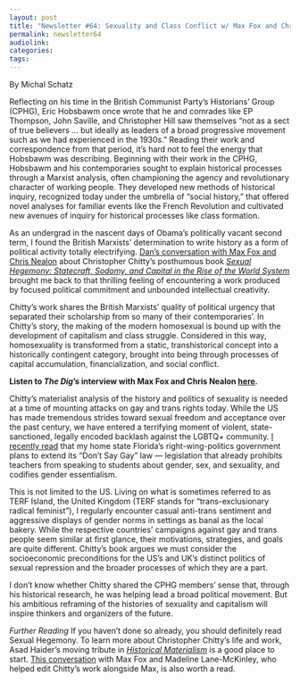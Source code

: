 ```yaml
---
layout: post
title: "Newsletter #64: Sexuality and Class Conflict w/ Max Fox and Chris Nealon"
permalink: newsletter64
audiolink: 
categories: 
tags: 
---
```

 
By Michal Schatz

Reflecting on his time in the British Communist Party’s Historians’ Group (CPHG), Eric Hobsbawm once wrote that he and comrades like EP Thompson, John Saville, and Christopher Hill saw themselves “not as a sect of true believers … but ideally as leaders of a broad progressive movement such as we had experienced in the 1930s.” Reading their work and correspondence from that period, it’s hard not to feel the energy that Hobsbawm was describing. Beginning with their work in the CPHG, Hobsbawm and his contemporaries sought to explain historical processes through a Marxist analysis, often championing the agency and revolutionary character of working people. They developed new methods of historical inquiry, recognized today under the umbrella of “social history,” that offered novel analyses for familiar events like the French Revolution and cultivated new avenues of inquiry for historical processes like class formation. 

As an undergrad in the nascent days of Obama’s politically vacant second term, I found the British Marxists’ determination to write history as a form of political activity totally electrifying. [Dan’s conversation with Max Fox and Chris Nealon](https://thedigradio.com/podcast/sexual-hegemony-w-max-fox-and-chris-nealon) about Christopher Chitty’s posthumous book *[Sexual Hegemony: Statecraft, Sodomy, and Capital in the Rise of the World System](https://www.dukeupress.edu/sexual-hegemony)* brought me back to that thrilling feeling of encountering a work produced by focused political commitment and unbounded intellectual creativity. 

Chitty’s work shares the British Marxists’ quality of political urgency that separated their scholarship from so many of their contemporaries’. In Chitty’s story, the making of the modern homosexual is bound up with the development of capitalism and class struggle. Considered in this way, homosexuality is transformed from a static, transhistorical concept into a historically contingent category, brought into being through processes of capital accumulation, financialization, and social conflict.

**Listen to *The Dig*’s interview with Max Fox and Chris Nealon [here](https://thedigradio.com/podcast/sexual-hegemony-w-max-fox-and-chris-nealon).**

Chitty’s materialist analysis of the history and politics of sexuality is needed at a time of mounting attacks on gay and trans rights today. While the US has made tremendous strides toward sexual freedom and acceptance over the past century, we have entered a terrifying moment of violent, state-sanctioned, legally encoded backlash against the LGBTQ+ community. [I recently read](https://time.com/6263694/florida-dont-say-gay-laws-expansion) that my home state Florida’s right-wing-politics government plans to extend its “Don’t Say Gay” law — legislation that already prohibits teachers from speaking to students about gender, sex, and sexuality, and codifies gender essentialism. 

This is not limited to the US. Living on what is sometimes referred to as TERF Island, the United Kingdom (TERF stands for “trans-exclusionary radical feminist”), I regularly encounter casual anti-trans sentiment and aggressive displays of gender norms in settings as banal as the local bakery. While the respective countries’ campaigns against gay and trans people seem similar at first glance, their motivations, strategies, and goals are quite different. Chitty’s book argues we must consider the socioeconomic preconditions for the US’s and UK’s distinct politics of sexual repression and the broader processes of which they are a part. 

I don’t know whether Chitty shared the CPHG members’ sense that, through his historical research, he was helping lead a broad political movement. But his ambitious reframing of the histories of sexuality and capitalism will inspire thinkers and organizers of the future.

*Further Reading*
If you haven’t done so already, you should definitely read Sexual Hegemony. To learn more about Christopher Chitty’s life and work, Asad Haider’s moving tribute in *[Historical Materialism](https://www.historicalmaterialism.org/blog/histories-friendship-christopher-chittys-sexual-hegemony)* is a good place to start. [This conversation](https://lareviewofbooks.org/article/mourning-and-marginalia-editing-the-work-of-christopher-chitty) with Max Fox and Madeline Lane-McKinley, who helped edit Chitty’s work alongside Max, is also worth a read. 
